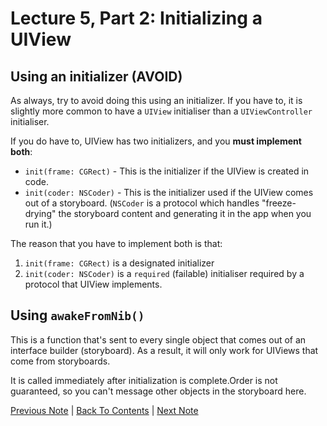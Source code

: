 # Lecture 5, Part 2: Initializing a UIView

## Using an initializer (AVOID)

As always, try to avoid doing this using an initializer. If you have to, it is slightly more common to have a `UIView` initialiser than a `UIViewController` initialiser.

If you do have to, UIView has two initializers, and you **must implement both**:
* `init(frame: CGRect)` - This is the initializer if the UIView is created in code.
* `init(coder: NSCoder)` - This is the initializer used if the UIView comes out of a storyboard. (`NSCoder` is a protocol which handles "freeze-drying" the storyboard content and generating it in the app when you run it.)

The reason that you have to implement both is that:
1. `init(frame: CGRect)` is a designated initializer
2. `init(coder: NSCoder)` is a `required` (failable) initialiser required by a protocol that UIView implements.

## Using `awakeFromNib()`

This is a function that's sent to every single object that comes out of an interface builder (storyboard). As a result, it will only work for UIViews that come from storyboards.

It is called immediately after initialization is complete.Order is not guaranteed, so you can't message other objects in the storyboard here.

[Previous Note](../Lecture%205%20-%20Drawing/Part%201%20-%20Views.md) | [Back To Contents](https://github.com/Firanus/stanford-iOS-lecture-notes) |  [Next Note](../Lecture%205%20-%20Drawing/Part%203%20-%20Coordinate%20System%20Data%20Structures.md)